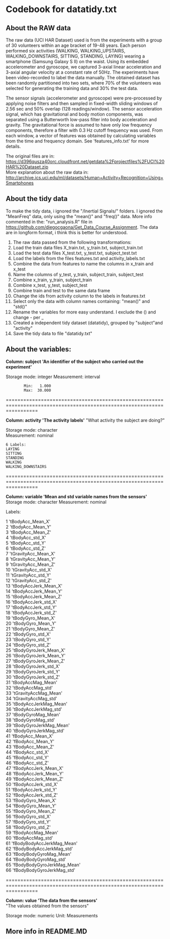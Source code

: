 Codebook for datatidy.txt
=========================

About the RAW data
------------------
The raw data (UCI HAR Dataset) used is from the experiments with a group of 30 volunteers within an age bracket of 19-48 years. Each person performed six activities (WALKING, WALKING_UPSTAIRS, WALKING_DOWNSTAIRS, SITTING, STANDING, LAYING) wearing a smartphone (Samsung Galaxy S II) on the waist. Using its embedded accelerometer and gyroscope, we captured 3-axial linear acceleration and 3-axial angular velocity at a constant rate of 50Hz. The experiments have been video-recorded to label the data manually. The obtained dataset has been randomly partitioned into two sets, where 70% of the volunteers was selected for generating the training data and 30% the test data. 

The sensor signals (accelerometer and gyroscope) were pre-processed by applying noise filters and then sampled in fixed-width sliding windows of 2.56 sec and 50% overlap (128 readings/window). The sensor acceleration signal, which has gravitational and body motion components, was separated using a Butterworth low-pass filter into body acceleration and gravity. The gravitational force is assumed to have only low frequency components, therefore a filter with 0.3 Hz cutoff frequency was used. From each window, a vector of features was obtained by calculating variables from the time and frequency domain. See 'features_info.txt' for more details.

The original files are in: https://d396qusza40orc.cloudfront.net/getdata%2Fprojectfiles%2FUCI%20HAR%20Dataset.zip  
More explanation about the raw data in: http://archive.ics.uci.edu/ml/datasets/Human+Activity+Recognition+Using+Smartphones  

About the tidy data
-------------------
To make the tidy data, i ignored the "/Inertial Signals/" folders.
I ignored the "MeanFreq" data, only using the "mean()" and "freq()" data.
More info commented in the: "run_analysis.R" file in https://github.com/diegocgaona/Get_Data_Course_Assignment.
The data are in longform format, i think this is better for understood.

1. The raw data passed from the following transformations:  
2. Load the train data files X_train.txt, y_train.txt, subject_train.txt  
3. Load the test data files X_test.txt, y_test.txt, subject_test.txt  
4. Load the labels from the files features.txt and activity_labels.txt  
5. Combine the data from features to name the columns in x_train and x_test  
6. Name the columns of y_test, y_train, subject_train, subject_test
7. Combine x_train, y_train, subject_train  
8. Combine x_test, y_test, subject_test  
9. Combine train and test to the same data frame  
10. Change the ids from activity column to the labels in features.txt  
11. Select only the data with column names containing: "mean()" and "std()"  
12. Rename the variables for more easy understand. I exclude the () and change - per _  
13. Created a independent tidy dataset (datatidy), grouped by "subject"and "activity"  
14. Save the tidy data to file "datatidy.txt"  

About the variables:
--------------------
**Column: subject 'An identifier of the subject who carried out the experiment'**

   Storage mode: integer
   Measurement: interval

            Min:   1.000
            Max:  30.000

=======================================================================================================================

   **Column: activity 'The activity labels'**
   "What activity the subject are doing?"  

   Storage mode: character  
   Measurement: nominal  

    6 Labels:
    LAYING  
	SITTING  
    STANDING  
    WALKING  
    WALKING_DOWNSTAIRS  

=======================================================================================================================

   **Column: variable 'Mean and std variable names from the sensors'**  
   Storage mode: character
   Measurement: nominal

   Labels:
                                                 
1	'tBodyAcc_Mean_X'  
2	'tBodyAcc_Mean_Y'  
3	'tBodyAcc_Mean_Z'  
4	'tBodyAcc_std_X'  
5	'tBodyAcc_std_Y'  
6	'tBodyAcc_std_Z'  
7	'tGravityAcc_Mean_X'  
8	'tGravityAcc_Mean_Y'  
9	'tGravityAcc_Mean_Z'  
10	'tGravityAcc_std_X'  
11	'tGravityAcc_std_Y'  
12	'tGravityAcc_std_Z'  
13	'tBodyAccJerk_Mean_X'  
14	'tBodyAccJerk_Mean_Y'  
15	'tBodyAccJerk_Mean_Z'  
16	'tBodyAccJerk_std_X'  
17	'tBodyAccJerk_std_Y'  
18	'tBodyAccJerk_std_Z'  
19	'tBodyGyro_Mean_X'  
20	'tBodyGyro_Mean_Y'  
21	'tBodyGyro_Mean_Z'  
22	'tBodyGyro_std_X'  
23	'tBodyGyro_std_Y'  
24	'tBodyGyro_std_Z'  
25	'tBodyGyroJerk_Mean_X'  
26	'tBodyGyroJerk_Mean_Y'  
27	'tBodyGyroJerk_Mean_Z'  
28	'tBodyGyroJerk_std_X'  
29	'tBodyGyroJerk_std_Y'  
30	'tBodyGyroJerk_std_Z'  
31	'tBodyAccMag_Mean'  
32	'tBodyAccMag_std'  
33	'tGravityAccMag_Mean'  
34	'tGravityAccMag_std'  
35	'tBodyAccJerkMag_Mean'  
36	'tBodyAccJerkMag_std'  
37	'tBodyGyroMag_Mean'  
38	'tBodyGyroMag_std'  
39	'tBodyGyroJerkMag_Mean'  
40	'tBodyGyroJerkMag_std'  
41	'fBodyAcc_Mean_X'  
42	'fBodyAcc_Mean_Y'  
43	'fBodyAcc_Mean_Z'  
44	'fBodyAcc_std_X'  
45	'fBodyAcc_std_Y'  
46	'fBodyAcc_std_Z'  
47	'fBodyAccJerk_Mean_X'  
48	'fBodyAccJerk_Mean_Y'  
49	'fBodyAccJerk_Mean_Z'  
50	'fBodyAccJerk_std_X'  
51	'fBodyAccJerk_std_Y'  
52	'fBodyAccJerk_std_Z'  
53	'fBodyGyro_Mean_X'  
54	'fBodyGyro_Mean_Y'  
55	'fBodyGyro_Mean_Z'  
56	'fBodyGyro_std_X'  
57	'fBodyGyro_std_Y'  
58	'fBodyGyro_std_Z'  
59	'fBodyAccMag_Mean'  
60	'fBodyAccMag_std'  
61	'fBodyBodyAccJerkMag_Mean'  
62	'fBodyBodyAccJerkMag_std'  
63	'fBodyBodyGyroMag_Mean'  
64	'fBodyBodyGyroMag_std'  
65	'fBodyBodyGyroJerkMag_Mean'  
66	'fBodyBodyGyroJerkMag_std'  

=======================================================================================================================

   **Column: value 'The data from the sensors'**  
   "The values obtained from the sensors"

   Storage mode: numeric
   Unit: Measurements

## More info in README.MD
